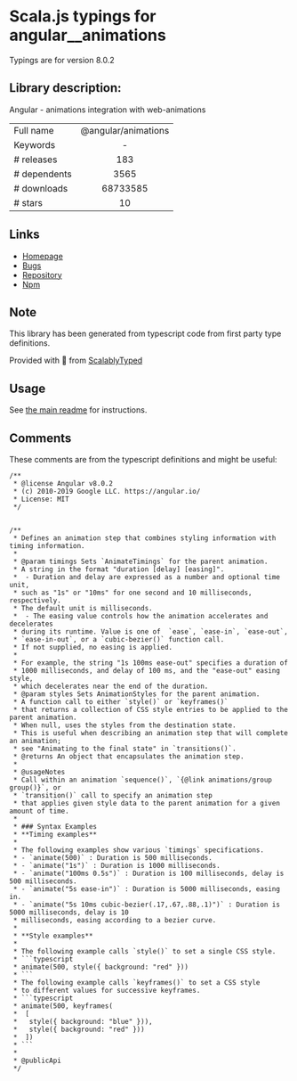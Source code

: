 
# Scala.js typings for angular__animations

Typings are for version 8.0.2

## Library description:
Angular - animations integration with web-animations

|                    |                 |
| ------------------ | :-------------: |
| Full name          | @angular/animations |
| Keywords           | - |
| # releases         | 183 |
| # dependents       | 3565 |
| # downloads        | 68733585 |
| # stars            | 10 |

## Links
- [Homepage](https://github.com/angular/angular#readme)
- [Bugs](https://github.com/angular/angular/issues)
- [Repository](https://github.com/angular/angular)
- [Npm](https://www.npmjs.com/package/%40angular%2Fanimations)
    


## Note
This library has been generated from typescript code from first party type definitions.

Provided with :purple_heart: from [ScalablyTyped](https://github.com/oyvindberg/ScalablyTyped)

## Usage
See [the main readme](../../readme.md) for instructions.

## Comments

These comments are from the typescript definitions and might be useful:
```
/**
 * @license Angular v8.0.2
 * (c) 2010-2019 Google LLC. https://angular.io/
 * License: MIT
 */


/**
 * Defines an animation step that combines styling information with timing information.
 *
 * @param timings Sets `AnimateTimings` for the parent animation.
 * A string in the format "duration [delay] [easing]".
 *  - Duration and delay are expressed as a number and optional time unit,
 * such as "1s" or "10ms" for one second and 10 milliseconds, respectively.
 * The default unit is milliseconds.
 *  - The easing value controls how the animation accelerates and decelerates
 * during its runtime. Value is one of  `ease`, `ease-in`, `ease-out`,
 * `ease-in-out`, or a `cubic-bezier()` function call.
 * If not supplied, no easing is applied.
 *
 * For example, the string "1s 100ms ease-out" specifies a duration of
 * 1000 milliseconds, and delay of 100 ms, and the "ease-out" easing style,
 * which decelerates near the end of the duration.
 * @param styles Sets AnimationStyles for the parent animation.
 * A function call to either `style()` or `keyframes()`
 * that returns a collection of CSS style entries to be applied to the parent animation.
 * When null, uses the styles from the destination state.
 * This is useful when describing an animation step that will complete an animation;
 * see "Animating to the final state" in `transitions()`.
 * @returns An object that encapsulates the animation step.
 *
 * @usageNotes
 * Call within an animation `sequence()`, `{@link animations/group group()}`, or
 * `transition()` call to specify an animation step
 * that applies given style data to the parent animation for a given amount of time.
 *
 * ### Syntax Examples
 * **Timing examples**
 *
 * The following examples show various `timings` specifications.
 * - `animate(500)` : Duration is 500 milliseconds.
 * - `animate("1s")` : Duration is 1000 milliseconds.
 * - `animate("100ms 0.5s")` : Duration is 100 milliseconds, delay is 500 milliseconds.
 * - `animate("5s ease-in")` : Duration is 5000 milliseconds, easing in.
 * - `animate("5s 10ms cubic-bezier(.17,.67,.88,.1)")` : Duration is 5000 milliseconds, delay is 10
 * milliseconds, easing according to a bezier curve.
 *
 * **Style examples**
 *
 * The following example calls `style()` to set a single CSS style.
 * ```typescript
 * animate(500, style({ background: "red" }))
 * ```
 * The following example calls `keyframes()` to set a CSS style
 * to different values for successive keyframes.
 * ```typescript
 * animate(500, keyframes(
 *  [
 *   style({ background: "blue" })),
 *   style({ background: "red" }))
 *  ])
 * ```
 *
 * @publicApi
 */

```

